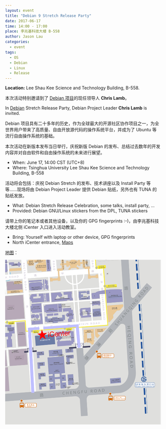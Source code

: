 ```yaml
---
layout: event
title: "Debian 9 Stretch Release Party"
date: 2017-06-17
time: 14:00 - 17:00
place: 李兆基科技大楼 B-558
author: Jason Lau
categories:
  - event
tags:
  - OS
  - Debian
  - Linux
  - Release
---
```


**Location:** Lee Shau Kee Science and Technology Building, B-558.

本次活动特别邀请到了 [Debian 项目]的现任领导人 **Chris Lamb**。

In [Debian] Stretch Release Party, Debian Project Leader **Chris Lamb** is invited.

Debian 项目具有二十多年的历史，作为全球最大的开源社区协作项目之一，为全世界用户带来了高质量、自由开放源代码的操作系统平台，并成为了 Ubuntu 等流行自由操作系统的基础。

本次活动在新版本发布当日举行，庆祝新版 Debian 的发布、总结过去数年的开发内容并对自由软件和自由操作系统的未来进行展望。

* When: June 17, 14:00 CST (UTC+8)
* Where: Tsinghua University Lee Shau Kee Science and Technology Building, B-558

活动将会包括：庆祝 Debian Stretch 的发布、技术讲座以及 Install Party 等等……现场将由 Debian Project Leader 提供 Debian 贴纸，另外也有 TUNA 的贴纸发放。

* What: Debian Stretch Release Celebration, some talks, install party, ...
* Provided: Debian GNU/Linux stickers from the DPL, TUNA stickers

请带上你的笔记本或者其他设备，以及你的 GPG fingerprints :-)，由李兆基科技大楼北侧 iCenter 入口进入活动教室。

* Bring: Yourself with laptop or other device, GPG fingerprints
* North iCenter entrance, [Maps]

[地图]：

![](/assets/img/events/map_icenter.png)

[Debian]: https://www.debian.org/intro/about
[Debian 项目]: https://www.debian.org/intro/about.zh-cn.html
[地图]: http://www.openstreetmap.org/?mlat=39.9958&mlon=116.3232#map=16/39.9958/116.3232&layers=CN
[Maps]: http://www.openstreetmap.org/?mlat=39.9958&mlon=116.3232#map=16/39.9958/116.3232
